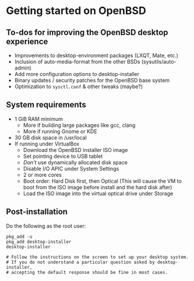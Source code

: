 # Getting started on OpenBSD

## To-dos for improving the OpenBSD desktop experience

-   Improvements to desktop-environment packages (LXQT, Mate, etc.)
-   Inclusion of auto-media-format from the other BSDs (sysutils/auto-admin)
-   Add more configuration options to desktop-installer
-   Binary updates / security patches for the OpenBSD base system
-   Optimization to `sysctl.conf` & other tweaks (maybe?)

## System requirements

- 1 GiB RAM minimum
    - More if building large packages like gcc, clang
    - More if running Gnome or KDE
- 30 GB disk space in /usr/local
- If running under VirtualBox
    - Download the OpenBSD installer ISO image
    - Set pointing device to USB tablet
    - *Don't* use dynamically allocated disk space
    - Disable I/O APIC under System Settings
    - 2 or more cores
    - Boot order: Hard Disk first, then Optical (This will cause the
	VM to boot from the
	ISO image before install and the hard disk after)
    - Load the ISO image into the virtual optical drive under Storage

## Post-installation

Do the following as the root user:

```
pkg_add -u
pkg_add desktop-installer
desktop-installer

# Follow the instructions on the screen to set up your desktop system.
# If you do not understand a particular question asked by desktop-installer,
# accepting the default response should be fine in most cases.
```